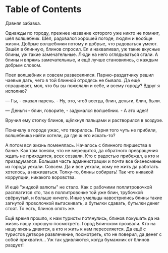 
# Table of Contents



<div class="preview" id="orgefb8efd">
<p>
Давняя забавка.
</p>

</div>

Однажды по городу, прежнее название которого уже никто не помнит, шёл волшебник. Шёл, радовался хорошей погоде, людям и вообще жизни. Добрые волшебники потому и добрые, что радоваться умеют. Зашёл в блинную, блинов спросил. Ел и нахваливал, уж такие вкусные блины, уж такие замечательные. Люди на него оглядываться стали. А блины и впрямь замечательные, и ещё лучше становились, с каждым добрым словом. 

Поел волшебник и совсем развеселился. Парню-раздатчику решил чаевые дать, чего в той блинной отродясь не бывало. Да ещё спрашивает, мол, что бы вы пожелали и себе, и всему городу? Вдруг я исполню? 

— Гы, - сказал парень. - Ну, это, чтоб всегда, блин, деньги, блин, были. 

— Деньги - блин, говорите, - задумался волшебник. - А это идея! 

Вручил ему стопку блинов, щёлкнул пальцами и растворился в воздухе. 

Поначалу в городе ужас, что творилось. Парня того чуть не прибили, волшебника найти хотели, да где ж его искать-то? 

А потом вся жизнь поменялась. Началось с блинного пиршества в банке. Как там поняли, что не мерещится, да обратного превращения ждать не приходится, всех созвали. Кто с радостью прибежал, а кто и призадумался. Большая часть администрации и почти все бизнесмены из города уехали. Совсем. Да и все уехали, кому не жить да работать хотелось, а наживаться. Толку-то, блины собирать! Так что никакой коррупции, никакого воровства. 

И ещё "жидкой валюты" не стало. Как с рабочими поллитровочкой расплатится кто, так в поллитровочке той уже блин, трубочкой свёрнутый, и больше ничего. Иные умельцы навострились блины такие загнутой проволочкой вытаскивать, а бутылки сдавать, бутылки денег стоят. То есть, блинов опять же. 

Ещё время прошло, к нам туристы потянулись, блинов покушать да на жизнь нашу хорошую посмотреть. Город Блинском прозвали. Кто на нашу жизнь дивится, а кто и жить к нам переселяется. Да ещё с туристов детворе развлечение, посмотреть, кто не поверил, да денег с собой прихватил&#x2026; Уж так удивляются, когда бумажник от блинов раздует! 

